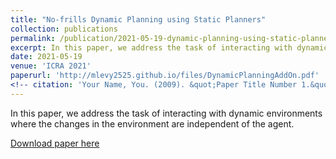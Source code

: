 ```yaml
---
title: "No-frills Dynamic Planning using Static Planners"
collection: publications
permalink: /publication/2021-05-19-dynamic-planning-using-static-planners
excerpt: In this paper, we address the task of interacting with dynamic environments where the changes in the environment are independent of the agent.
date: 2021-05-19
venue: 'ICRA 2021'
paperurl: 'http://mlevy2525.github.io/files/DynamicPlanningAddOn.pdf'
<!-- citation: 'Your Name, You. (2009). &quot;Paper Title Number 1.&quot; <i>Journal 1</i>. 1(1).' -->
---
```

In this paper, we address the task of interacting with dynamic environments where the changes in the environment are independent of the agent.

[Download paper here](http://mlevy2525.github.io/files/DynamicPlanningAddOn.pdf)

<!-- Recommended citation: Your Name, You. (2009). "Paper Title Number 1." <i>Journal 1</i>. 1(1). -->
